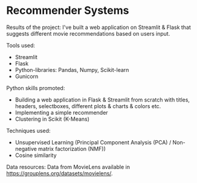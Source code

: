 # Recommender Systems

Results of the project: 
I've built a web application on Streamlit & Flask that suggests different movie recommendations based on users input.

Tools used:
- Streamlit
- Flask
- Python-libraries: Pandas, Numpy, Scikit-learn
- Gunicorn

Python skills promoted: 
- Building a web application in Flask & Streamlit from scratch with titles, headers, selectboxes, different plots & charts & colors etc.
- Implementing a simple recommender
- Clustering in Scikit (K-Means)

Techniques used: 
- Unsupervised Learning (Principal Component Analysis (PCA) / Non-negative matrix factorization (NMF))
- Cosine similarity

Data resources: Data from MovieLens available in https://grouplens.org/datasets/movielens/.
